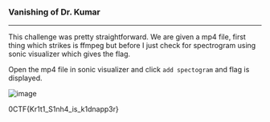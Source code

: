 ### Vanishing of Dr. Kumar

---

This challenge was pretty straightforward. We are given a mp4 file, first thing which strikes is ffmpeg but before I just check for
spectrogram using sonic visualizer which gives the flag.

Open the mp4 file in sonic visualizer and click `add spectogram` and flag is displayed.

![image](https://github.com/ckc9759/CTF_writeups/assets/95117634/d0ce5a4b-468d-461e-89d6-2c5e0e1facc8)

0CTF{Kr1t1_S1nh4_is_k1dnapp3r}
